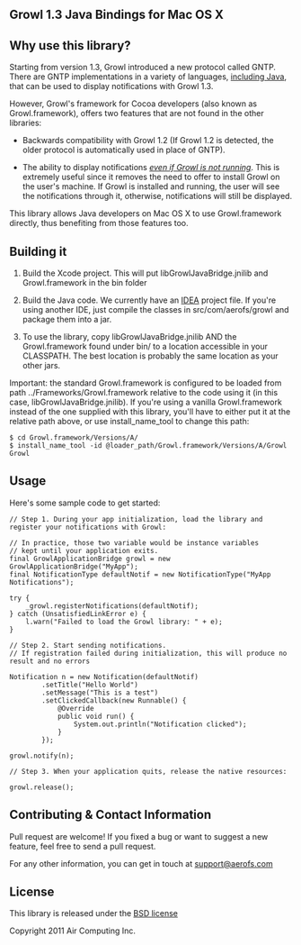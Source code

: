 Growl 1.3 Java Bindings for Mac OS X
-------------------------------

Why use this library?
---------------------

Starting from version 1.3, Growl introduced a new protocol called GNTP. There are GNTP implementations in a variety of languages, [including Java](http://growl.info/documentation/developer/bindings.php), that can be used to display notifications with Growl 1.3.

However, Growl's framework for Cocoa developers (also known as Growl.framework), offers two features that are not found in the other libraries:

- Backwards compatibility with Growl 1.2 (If Growl 1.2 is detected, the older protocol is automatically used in place of GNTP).

- The ability to display notifications [*even if Growl is not running*](http://growl.info/notetodevelopers). This is extremely useful since it removes the need to offer to install Growl on the user's machine. If Growl is installed and running, the user will see the notifications through it, otherwise, notifications will still be displayed.

This library allows Java developers on Mac OS X to use Growl.framework directly, thus benefiting from those features too.

Building it
-----------

1. Build the Xcode project. This will put libGrowlJavaBridge.jnilib and Growl.framework in the bin folder

2. Build the Java code. We currently have an [IDEA](http://www.jetbrains.com/idea/download/) project file. If you're using another IDE, just compile the classes in src/com/aerofs/growl and package them into a jar.

3. To use the library, copy libGrowlJavaBridge.jnilib AND the Growl.framework found under bin/ to a location accessible in your CLASSPATH. The best location is probably the same location as your other jars.

Important: the standard Growl.framework is configured to be loaded from path ../Frameworks/Growl.framework relative to the code using it (in this case, libGrowlJavaBridge.jnilib). If you're using a vanilla Growl.framework instead of the one supplied with this library, you'll have to either put it at the relative path above, or use install\_name\_tool to change this path:

    $ cd Growl.framework/Versions/A/
    $ install_name_tool -id @loader_path/Growl.framework/Versions/A/Growl Growl

Usage
-----

Here's some sample code to get started:

    // Step 1. During your app initialization, load the library and register your notifications with Growl:

    // In practice, those two variable would be instance variables
    // kept until your application exits.
    final GrowlApplicationBridge growl = new GrowlApplicationBridge("MyApp");
    final NotificationType defaultNotif = new NotificationType("MyApp Notifications");

    try {
        _growl.registerNotifications(defaultNotif);
    } catch (UnsatisfiedLinkError e) {
        l.warn("Failed to load the Growl library: " + e);
    }

    // Step 2. Start sending notifications.
    // If registration failed during initialization, this will produce no result and no errors

    Notification n = new Notification(defaultNotif)
            .setTitle("Hello World")
            .setMessage("This is a test")
            .setClickedCallback(new Runnable() {
                @Override
                public void run() {
                    System.out.println("Notification clicked");
                }
            });

    growl.notify(n);

    // Step 3. When your application quits, release the native resources:

    growl.release();

Contributing & Contact Information
----------------------------------

Pull request are welcome! If you fixed a bug or want to suggest a new feature, feel free to send a pull request. 

For any other information, you can get in touch at support@aerofs.com

License
-------

This library is released under the [BSD license](http://www.opensource.org/licenses/BSD-2-Clause)

Copyright 2011 Air Computing Inc.
